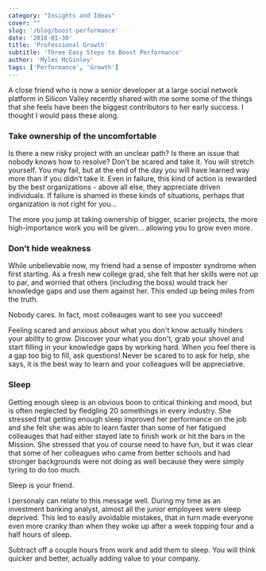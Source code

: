 ```yaml
---
category: "Insights and Ideas"
cover: ""
slug: '/blog/boost-performance'
date: '2018-01-30'
title: 'Professional Growth'
subtitle: 'Three Easy Steps to Boost Performance'
author: 'Myles McGinley'
tags: ['Performance', 'Growth']
---
```


A close friend who is now a senior developer at a large social network platform in Silicon Valley recently shared with me some some of the things that she feels have been the biggest contributors to her early success. I thought I would pass these along.

### Take ownership of the uncomfortable

Is there a new risky project with an unclear path? Is there an issue that nobody knows how to resolve? Don’t be scared and take it. You will stretch yourself. You may fail, but at the end of the day you will have learned way more than if you didn’t take it. Even in failure, this kind of action is rewarded by the best organizations - above all else, they appreciate driven individuals. If failure is shamed in these kinds of situations, perhaps that organization is not right for you...

The more you jump at taking ownership of bigger, scarier projects, the more high-importance work you will be given... allowing you to grow even more.

### Don’t hide weakness

While unbelievable now, my friend had a sense of imposter syndrome when first starting. As a fresh new college grad, she felt that her skills were not up to par, and worried that others (including the boss) would track her knowledge gaps and use them against her. This ended up being miles from the truth.

Nobody cares. In fact, most colleauges want to see you succeed!

Feeling scared and anxious about what you don't know actually hinders your ability to grow. Discover your what you don't, grab your shovel and start filling in your knowledge gaps by working hard. When you feel there is a gap too big to fill, ask questions! Never be scared to to ask for help, she says, it is the best way to learn and your colleagues will be appreciative.

### Sleep

Getting enough sleep is an obvious boon to critical thinking and mood, but is often neglected by fledgling 20 somethings in every industry. She stressed that getting enough sleep improved her performance on the job and she felt she was able to learn faster than some of her fatigued colleauges that had either stayed late to finish work or hit the bars in the Mission. She stressed that you of course need to have fun, but it was clear that some of her colleagues who came from better schools and had stronger backgrounds were not doing as well because they were simply tyring to do too much.

Sleep is your friend.

I personaly can relate to this message well. During my time as an investment banking analyst, almost all the junior employees were sleep deprived. This led to easily avoidable mistakes, that in turn made everyone even more cranky than when they woke up after a week topping four and a half hours of sleep.

Subtract off a couple hours from work and add them to sleep. You will think quicker and better, actually adding value to your company.
